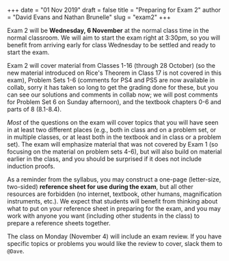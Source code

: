 +++
date = "01 Nov 2019"
draft = false
title = "Preparing for Exam 2"
author = "David Evans and Nathan Brunelle"
slug = "exam2"
+++

Exam 2 will be **Wednesday, 6 November** at the normal class time
in the normal classroom. We will aim to start the exam right at
3:30pm, so you will benefit from arriving early for class Wednesday to
be settled and ready to start the exam.

Exam 2 will cover material from Classes 1-16 (through 28 October) (so
the new material introduced on Rice's Theorem in Class 17 is not
covered in this exam), Problem Sets 1-6 (comments for PS4 and PS5 are
now available in collab, sorry it has taken so long to get the grading
done for these, but you can see our solutions and comments in collab
now; we will post comments for Problem Set 6 on Sunday afternoon), and
the textbook chapters 0-6 and parts of 8 (8.1-8.4). 

_Most_ of the questions on the exam will cover topics that you will
have seen in at least two different places (e.g., both in class and on
a problem set, or in multiple classes, or at least both in the
textbook and in class or a problem set). The exam will emphasize
material that was not covered by Exam 1 (so focusing on the material
on problem sets 4-6), but will also build on material earlier in the
class, and you should be surprised if it does not include induction
proofs.

As a reminder from the syllabus, you may construct a one-page
(letter-size, two-sided) **reference sheet for use during the exam**,
but all other resources are forbidden (no internet, textbook, other
humans, magnification instruments, etc.). We expect that students will
benefit from thinking about what to put on your reference sheet in
preparing for the exam, and you may work with anyone you want
(including other students in the class) to prepare a reference sheets
together.

The class on Monday (November 4) will include an exam review. If you
have specific topics or problems you would like the review to cover,
slack them to `@Dave`.